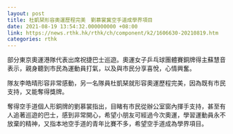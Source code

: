 ```yaml
---
layout: post
title: 杜凱琹形容奧運歷程完美　劉慕裳冀空手道成學界項目
date: 2021-08-19 13:54:32.000000000 +08:00
link: https://news.rthk.hk/rthk/ch/component/k2/1606630-20210819.htm
categories: rthk
---
```


部分東京奧運港隊代表出席祝捷巴士巡遊。奧運女子乒乓球團體賽銅牌得主蘇慧音表示，親身聽到市民為運動員打氣，以及與市民分享喜悅，心情興奮。

隊友李皓晴形容非常感動，另一名隊員杜凱琹就形容奧運歷程完美，因為既有市民支持，又能奪得獎牌。

奪得空手道個人形銅牌的劉慕裳指出，目睹有市民從辦公室窗內揮手支持，甚至有人追著巡遊的巴士，感到非常開心，希望小朋友可經過今次奧運，學習運動員永不放棄的精神，又指本地空手道的青年比賽不多，希望空手道成為學界項目。
